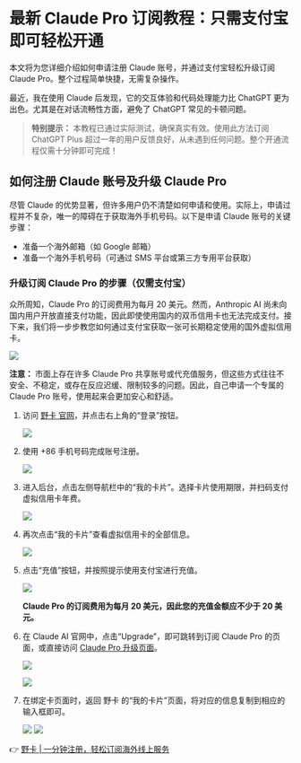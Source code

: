 # 最新 Claude Pro 订阅教程：只需支付宝即可轻松开通

本文将为您详细介绍如何申请注册 Claude 账号，并通过支付宝轻松升级订阅 Claude Pro。整个过程简单快捷，无需复杂操作。

最近，我在使用 Claude 后发现，它的交互体验和代码处理能力比 ChatGPT 更为出色。尤其是在对话流畅性方面，避免了 ChatGPT 常见的卡顿问题。

> **特别提示：** 本教程已通过实际测试，确保真实有效。使用此方法订阅 ChatGPT Plus 超过一年的用户反馈良好，从未遇到任何问题。整个开通流程仅需十分钟即可完成！

## 如何注册 Claude 账号及升级 Claude Pro

尽管 Claude 的优势显著，但许多用户仍不清楚如何申请和使用。实际上，申请过程并不复杂，唯一的障碍在于获取海外手机号码。以下是申请 Claude 账号的关键步骤：

- 准备一个海外邮箱（如 Google 邮箱）
- 准备一个海外手机号码（可通过 SMS 平台或第三方专用平台获取）

### 升级订阅 Claude Pro 的步骤（仅需支付宝）

众所周知，Claude Pro 的订阅费用为每月 20 美元。然而，Anthropic AI 尚未向国内用户开放直接支付功能，因此即使使用国内的双币信用卡也无法完成支付。接下来，我们将一步步教您如何通过支付宝获取一张可长期稳定使用的国外虚拟信用卡。

![](https://bbtdd.com/wp-content/uploads/img/16780989081964.webp)

**注意：** 市面上存在许多 Claude Pro 共享账号或代充值服务，但这些方式往往不安全、不稳定，或存在反应迟缓、限制较多的问题。因此，自己申请一个专属的 Claude Pro 账号，使用起来会更加安心和舒适。

1. 访问 [野卡 官网](https://bbtdd.com/yeka)，并点击右上角的“登录”按钮。

   ![](https://bbtdd.com/wp-content/uploads/img/05018620620.webp)

2. 使用 +86 手机号码完成账号注册。

   ![](https://bbtdd.com/wp-content/uploads/img/88020082.webp)

3. 进入后台，点击左侧导航栏中的“我的卡片”。选择卡片使用期限，并扫码支付虚拟信用卡年费。

   ![](https://bbtdd.com/wp-content/uploads/img/237676974.webp)

4. 再次点击“我的卡片”查看虚拟信用卡的全部信息。

   ![](https://bbtdd.com/wp-content/uploads/img/6312804116139.webp)

5. 点击“充值”按钮，并按照提示使用支付宝进行充值。

   ![](https://bbtdd.com/wp-content/uploads/img/9661084674662.webp)

   **Claude Pro 的订阅费用为每月 20 美元，因此您的充值金额应不少于 20 美元。**

6. 在 Claude AI 官网中，点击“Upgrade”，即可跳转到订阅 Claude Pro 的页面，或直接访问 [Claude Pro 升级页面](https://claude.ai/upgrade)。

   ![](https://bbtdd.com/wp-content/uploads/img/13889487810412.webp)

   ![](https://bbtdd.com/wp-content/uploads/img/00854708533.webp)

7. 在绑定卡页面时，返回 野卡 的“我的卡片”页面，将对应的信息复制到相应的输入框即可。

   ![](https://bbtdd.com/wp-content/uploads/img/97673147033.webp)
   ![](https://bbtdd.com/wp-content/uploads/img/2047404353.webp)

👉 [野卡 | 一分钟注册，轻松订阅海外线上服务](https://bbtdd.com/yeka)